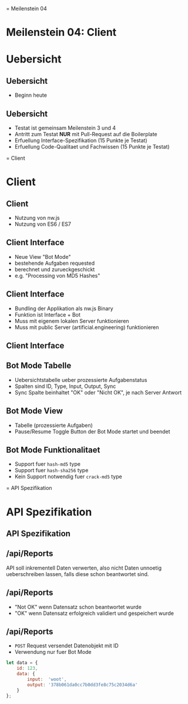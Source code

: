 
= Meilenstein 04

# Meilenstein 04: Client

# Uebersicht

## Uebersicht

- Beginn heute

## Uebersicht

- Testat ist gemeinsam Meilenstein 3 und 4
- Antritt zum Testat **NUR** mit Pull-Request auf die Boilerplate
- Erfuellung Interface-Spezifikation (15 Punkte je Testat)
- Erfuellung Code-Qualitaet und Fachwissen (15 Punkte je Testat)


= Client

# Client

## Client

- Nutzung von nw.js
- Nutzung von ES6 / ES7


## Client Interface

- Neue View "Bot Mode"
- bestehende Aufgaben requested
- berechnet und zurueckgeschickt
- e.g. "Processing von MD5 Hashes"


## Client Interface

- Bundling der Applikation als nw.js Binary
- Funktion ist Interface + Bot
- Muss mit eigenem lokalen Server funktionieren
- Muss mit public Server (artificial.engineering) funktionieren


## Client Interface


## Bot Mode Tabelle

- Uebersichtstabelle ueber prozessierte Aufgabenstatus
- Spalten sind ID, Type, Input, Output, Sync
- Sync Spalte beinhaltet "OK" oder "Nicht OK", je nach Server Antwort


## Bot Mode View

- Tabelle (prozessierte Aufgaben)
- Pause/Resume Toggle Button der Bot Mode startet und beendet


## Bot Mode Funktionalitaet

- Support fuer `hash-md5` type
- Support fuer `hash-sha256` type
- Kein Support notwendig fuer `crack-md5` type


= API Spezifikation

# API Spezifikation

## API Spezifikation

## /api/Reports

API soll inkrementell Daten verwerten, also
nicht Daten unnoetig ueberschreiben lassen,
falls diese schon beantwortet sind.

## /api/Reports

- "Not OK" wenn Datensatz schon beantwortet wurde
- "OK" wenn Datensatz erfolgreich validiert und gespeichert wurde

## /api/Reports

- `POST` Request versendet Datenobjekt mit ID
- Verwendung nur fuer Bot Mode

```javascript
let data = {
	id: 123,
	data: {
		input:  'woot',
		output: '378b061da0cc7b0dd3fe8c75c2034d6a'
	}
};
```


